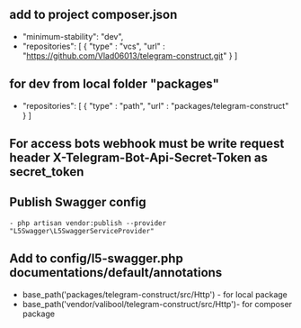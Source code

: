 ## add to project composer.json
   - "minimum-stability": "dev",
   - "repositories": [ { "type" : "vcs", "url" : "https://github.com/Vlad06013/telegram-construct.git" } ]
## for dev from local folder "packages"

   - "repositories": [ { "type" : "path", "url" : "packages/telegram-construct" } ]
## For access bots webhook must be write request header X-Telegram-Bot-Api-Secret-Token as secret_token 

## Publish Swagger config 
    - php artisan vendor:publish --provider "L5Swagger\L5SwaggerServiceProvider"

## Add to config/l5-swagger.php documentations/default/annotations
   - base_path('packages/telegram-construct/src/Http') - for local package
   - base_path('vendor/valibool/telegram-construct/src/Http')- for composer package


